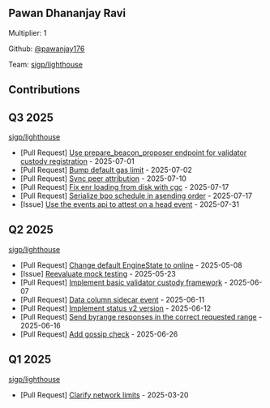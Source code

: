 
## Pawan Dhananjay Ravi
Multiplier: 1

Github: [@pawanjay176](https://github.com/pawanjay176)

Team: [sigp/lighthouse](https://github.com/sigp/lighthouse/pulls?q=author%3Apawanjay176)

## Contributions

## Q3 2025


[sigp/lighthouse](https://github.com/sigp/lighthouse)
* [Pull Request] [Use prepare_beacon_proposer endpoint for validator custody registration](https://github.com/sigp/lighthouse/pull/7681) - 2025-07-01
* [Pull Request] [Bump default gas limit](https://github.com/sigp/lighthouse/pull/7695) - 2025-07-02
* [Pull Request] [Sync peer attribution](https://github.com/sigp/lighthouse/pull/7726) - 2025-07-10
* [Pull Request] [Fix enr loading from disk with cgc](https://github.com/sigp/lighthouse/pull/7754) - 2025-07-17
* [Pull Request] [Serialize bpo schedule in asending order](https://github.com/sigp/lighthouse/pull/7753) - 2025-07-17
* [Issue] [Use the events api to attest on a head event](https://github.com/sigp/lighthouse/issues/7820) - 2025-07-31
## Q2 2025


[sigp/lighthouse](https://github.com/sigp/lighthouse)
* [Pull Request] [Change default EngineState to online](https://github.com/sigp/lighthouse/pull/7417) - 2025-05-08
* [Issue] [Reevaluate mock testing](https://github.com/sigp/lighthouse/issues/7513) - 2025-05-23
* [Pull Request] [Implement basic validator custody framework](https://github.com/sigp/lighthouse/pull/7578) - 2025-06-07
* [Pull Request] [Data column sidecar event](https://github.com/sigp/lighthouse/pull/7587) - 2025-06-11
* [Pull Request] [Implement status v2 version](https://github.com/sigp/lighthouse/pull/7590) - 2025-06-12
* [Pull Request] [Send byrange responses in the correct requested range](https://github.com/sigp/lighthouse/pull/7611) - 2025-06-16
* [Pull Request] [Add gossip check](https://github.com/sigp/lighthouse/pull/7652) - 2025-06-26
## Q1 2025

[sigp/lighthouse](https://github.com/sigp/lighthouse)
* [Pull Request] [Clarify network limits](https://github.com/sigp/lighthouse/pull/7175) - 2025-03-20
